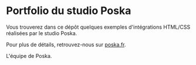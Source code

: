 Portfolio du studio Poska
=========================

Vous trouverez dans ce dépôt quelques exemples d'intégrations HTML/CSS réalisées par le studio Poska.

Pour plus de détails, retrouvez-nous sur [poska.fr](http://www.poska.fr).

L'équipe de Poska.